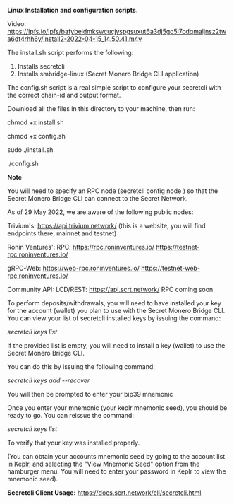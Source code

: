 **Linux Installation and configuration scripts.**

Video:
https://ipfs.io/ipfs/bafybeidmkswcucjyspgsuxut6a3dj5go5l7odqmaljnsz2twa6dt4rhh6y/install2-2022-04-15_14.50.41.m4v

The install.sh script performs the following:

1. Installs secretcli
2. Installs smbridge-linux (Secret Monero Bridge CLI application)


The config.sh script is a real simple script to configure your secretcli with the correct chain-id and output format.

Download all the files in this directory to your machine, then run:

chmod +x install.sh

chmod +x config.sh

sudo ./install.sh 

./config.sh

**Note**

You will need to specify an RPC node (secretcli config node <URL> ) so that the Secret Monero Bridge CLI can connect to the Secret Network.

As of 29 May 2022, we are aware of the following public nodes:

Trivium's:
https://api.trivium.network/ (this is a website, you will find endpoints there, mainnet and testnet)

Ronin Ventures':
RPC:
https://rpc.roninventures.io/
https://testnet-rpc.roninventures.io/

gRPC-Web:
https://web-rpc.roninventures.io/
https://testnet-web-rpc.roninventures.io/


Community API:
LCD/REST: https://api.scrt.network/
RPC coming soon 


To perform deposits/withdrawals, you will need to have installed your key for the account (wallet) you plan to use with the Secret Monero Bridge CLI.
You can view your list of secretcli installed keys by issuing the command:

*secretcli keys list*

If the provided list is empty, you will need to install a key (wallet) to use the Secret Monero Bridge CLI.

You can do this by issuing the following command:

*secretcli keys add --recover <key-alias>*

You will then be prompted to enter your bip39 mnemonic

Once you enter your mnemonic (your keplr mnemonic seed), you should be ready to go. You can reissue the command:
  
  *secretcli keys list*
  
To verify that your key was installed properly.
  

(You can obtain your accounts mnemonic seed by going to the account list in Keplr, and selecting the "View Mnemonic Seed" option from the hamburger menu. You will need to enter your password in Keplr to view the mnemonic seed).
  
  **Secretcli Client Usage:**
  https://docs.scrt.network/cli/secretcli.html
